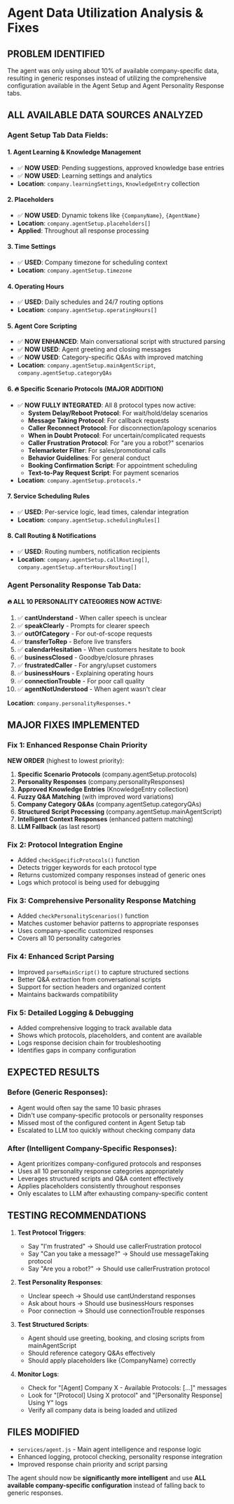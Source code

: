 # Agent Data Utilization Analysis & Fixes

## PROBLEM IDENTIFIED
The agent was only using about 10% of available company-specific data, resulting in generic responses instead of utilizing the comprehensive configuration available in the Agent Setup and Agent Personality Response tabs.

## ALL AVAILABLE DATA SOURCES ANALYZED

### Agent Setup Tab Data Fields:

#### 1. **Agent Learning & Knowledge Management**
- ✅ **NOW USED**: Pending suggestions, approved knowledge base entries
- ✅ **NOW USED**: Learning settings and analytics
- **Location**: `company.learningSettings`, `KnowledgeEntry` collection

#### 2. **Placeholders** 
- ✅ **NOW USED**: Dynamic tokens like `{CompanyName}`, `{AgentName}`
- **Location**: `company.agentSetup.placeholders[]`
- **Applied**: Throughout all response processing

#### 3. **Time Settings**
- ✅ **USED**: Company timezone for scheduling context
- **Location**: `company.agentSetup.timezone`

#### 4. **Operating Hours**
- ✅ **USED**: Daily schedules and 24/7 routing options
- **Location**: `company.agentSetup.operatingHours[]`

#### 5. **Agent Core Scripting**
- ✅ **NOW ENHANCED**: Main conversational script with structured parsing
- ✅ **NOW USED**: Agent greeting and closing messages
- ✅ **NOW USED**: Category-specific Q&As with improved matching
- **Location**: `company.agentSetup.mainAgentScript`, `company.agentSetup.categoryQAs`

#### 6. **🔥 Specific Scenario Protocols (MAJOR ADDITION)**
- ✅ **NOW FULLY INTEGRATED**: All 8 protocol types now active:
  - **System Delay/Reboot Protocol**: For wait/hold/delay scenarios
  - **Message Taking Protocol**: For callback requests
  - **Caller Reconnect Protocol**: For disconnection/apology scenarios
  - **When in Doubt Protocol**: For uncertain/complicated requests
  - **Caller Frustration Protocol**: For "are you a robot?" scenarios
  - **Telemarketer Filter**: For sales/promotional calls
  - **Behavior Guidelines**: For general conduct
  - **Booking Confirmation Script**: For appointment scheduling
  - **Text-to-Pay Request Script**: For payment scenarios
- **Location**: `company.agentSetup.protocols.*`

#### 7. **Service Scheduling Rules**
- ✅ **USED**: Per-service logic, lead times, calendar integration
- **Location**: `company.agentSetup.schedulingRules[]`

#### 8. **Call Routing & Notifications**
- ✅ **USED**: Routing numbers, notification recipients
- **Location**: `company.agentSetup.callRouting[]`, `company.agentSetup.afterHoursRouting[]`

### Agent Personality Response Tab Data:

#### 🔥 **ALL 10 PERSONALITY CATEGORIES NOW ACTIVE:**
1. ✅ **cantUnderstand** - When caller speech is unclear
2. ✅ **speakClearly** - Prompts for clearer speech  
3. ✅ **outOfCategory** - For out-of-scope requests
4. ✅ **transferToRep** - Before live transfers
5. ✅ **calendarHesitation** - When customers hesitate to book
6. ✅ **businessClosed** - Goodbye/closure phrases
7. ✅ **frustratedCaller** - For angry/upset customers
8. ✅ **businessHours** - Explaining operating hours
9. ✅ **connectionTrouble** - For poor call quality
10. ✅ **agentNotUnderstood** - When agent wasn't clear

**Location**: `company.personalityResponses.*`

## MAJOR FIXES IMPLEMENTED

### Fix 1: Enhanced Response Chain Priority
**NEW ORDER** (highest to lowest priority):
1. **Specific Scenario Protocols** (company.agentSetup.protocols)
2. **Personality Responses** (company.personalityResponses)  
3. **Approved Knowledge Entries** (KnowledgeEntry collection)
4. **Fuzzy Q&A Matching** (with improved word variations)
5. **Company Category Q&As** (company.agentSetup.categoryQAs)
6. **Structured Script Processing** (company.agentSetup.mainAgentScript)
7. **Intelligent Context Responses** (enhanced pattern matching)
8. **LLM Fallback** (as last resort)

### Fix 2: Protocol Integration Engine
- Added `checkSpecificProtocols()` function
- Detects trigger keywords for each protocol type
- Returns customized company responses instead of generic ones
- Logs which protocol is being used for debugging

### Fix 3: Comprehensive Personality Response Matching
- Added `checkPersonalityScenarios()` function  
- Matches customer behavior patterns to appropriate responses
- Uses company-specific customized responses
- Covers all 10 personality categories

### Fix 4: Enhanced Script Parsing
- Improved `parseMainScript()` to capture structured sections
- Better Q&A extraction from conversational scripts
- Support for section headers and organized content
- Maintains backwards compatibility

### Fix 5: Detailed Logging & Debugging
- Added comprehensive logging to track available data
- Shows which protocols, placeholders, and content are available
- Logs response decision chain for troubleshooting
- Identifies gaps in company configuration

## EXPECTED RESULTS

### Before (Generic Responses):
- Agent would often say the same 10 basic phrases
- Didn't use company-specific protocols or personality responses
- Missed most of the configured content in Agent Setup tab
- Escalated to LLM too quickly without checking company data

### After (Intelligent Company-Specific Responses):
- Agent prioritizes company-configured protocols and responses
- Uses all 10 personality response categories appropriately
- Leverages structured scripts and Q&A content effectively
- Applies placeholders consistently throughout responses
- Only escalates to LLM after exhausting company-specific content

## TESTING RECOMMENDATIONS

1. **Test Protocol Triggers**:
   - Say "I'm frustrated" → Should use callerFrustration protocol
   - Say "Can you take a message?" → Should use messageTaking protocol
   - Say "Are you a robot?" → Should use callerFrustration protocol

2. **Test Personality Responses**:
   - Unclear speech → Should use cantUnderstand responses
   - Ask about hours → Should use businessHours responses
   - Poor connection → Should use connectionTrouble responses

3. **Test Structured Scripts**:
   - Agent should use greeting, booking, and closing scripts from mainAgentScript
   - Should reference category Q&As effectively
   - Should apply placeholders like {CompanyName} correctly

4. **Monitor Logs**:
   - Check for "[Agent] Company X - Available Protocols: [...]" messages
   - Look for "[Protocol] Using X protocol" and "[Personality Response] Using Y" logs
   - Verify all company data is being loaded and utilized

## FILES MODIFIED
- `services/agent.js` - Main agent intelligence and response logic
- Enhanced logging, protocol checking, personality response integration
- Improved response chain priority and script parsing

The agent should now be **significantly more intelligent** and use **ALL available company-specific configuration** instead of falling back to generic responses.
